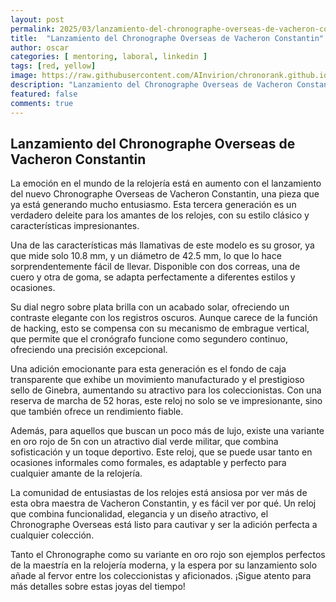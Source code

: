 ```yaml
---
layout: post
permalink: 2025/03/lanzamiento-del-chronographe-overseas-de-vacheron-constantin
title:  "Lanzamiento del Chronographe Overseas de Vacheron Constantin"
author: oscar
categories: [ mentoring, laboral, linkedin ]
tags: [red, yellow]
image: https://raw.githubusercontent.com/AInvirion/chronorank.github.io/master/images/posts/20250330114728.png
description: "Lanzamiento del Chronographe Overseas de Vacheron Constantin"
featured: false
comments: true
---
```

## Lanzamiento del Chronographe Overseas de Vacheron Constantin

La emoción en el mundo de la relojería está en aumento con el lanzamiento del nuevo Chronographe Overseas de Vacheron Constantin, una pieza que ya está generando mucho entusiasmo. Esta tercera generación es un verdadero deleite para los amantes de los relojes, con su estilo clásico y características impresionantes.

Una de las características más llamativas de este modelo es su grosor, ya que mide solo 10.8 mm, y un diámetro de 42.5 mm, lo que lo hace sorprendentemente fácil de llevar. Disponible con dos correas, una de cuero y otra de goma, se adapta perfectamente a diferentes estilos y ocasiones. 

Su dial negro sobre plata brilla con un acabado solar, ofreciendo un contraste elegante con los registros oscuros. Aunque carece de la función de hacking, esto se compensa con su mecanismo de embrague vertical, que permite que el cronógrafo funcione como segundero continuo, ofreciendo una precisión excepcional.

Una adición emocionante para esta generación es el fondo de caja transparente que exhibe un movimiento manufacturado y el prestigioso sello de Ginebra, aumentando su atractivo para los coleccionistas. Con una reserva de marcha de 52 horas, este reloj no solo se ve impresionante, sino que también ofrece un rendimiento fiable.

Además, para aquellos que buscan un poco más de lujo, existe una variante en oro rojo de 5n con un atractivo dial verde militar, que combina sofisticación y un toque deportivo. Este reloj, que se puede usar tanto en ocasiones informales como formales, es adaptable y perfecto para cualquier amante de la relojería.

La comunidad de entusiastas de los relojes está ansiosa por ver más de esta obra maestra de Vacheron Constantin, y es fácil ver por qué. Un reloj que combina funcionalidad, elegancia y un diseño atractivo, el Chronographe Overseas está listo para cautivar y ser la adición perfecta a cualquier colección.  

Tanto el Chronographe como su variante en oro rojo son ejemplos perfectos de la maestría en la relojería moderna, y la espera por su lanzamiento solo añade al fervor entre los coleccionistas y aficionados. ¡Sigue atento para más detalles sobre estas joyas del tiempo!